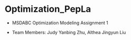 # Optimization_PepLa
* MSDABC Optimization Modeling Assignment 1

* Team Members: Judy Yanbing Zhu, Althea Jingyun Liu
